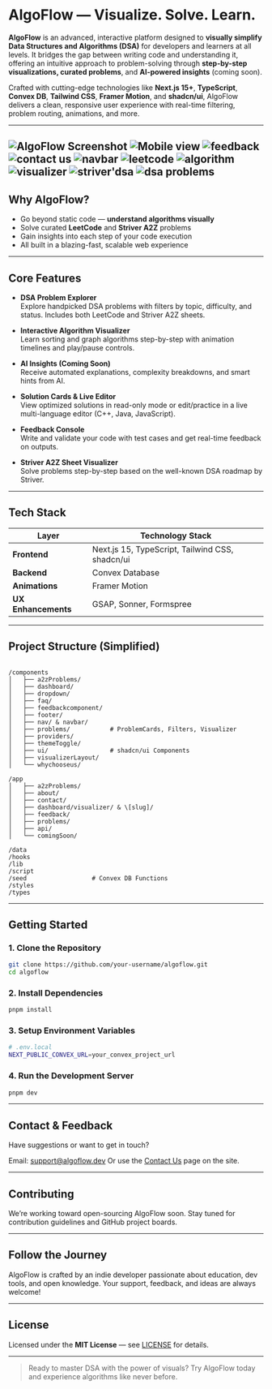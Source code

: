 # AlgoFlow — Visualize. Solve. Learn.

**AlgoFlow** is an advanced, interactive platform designed to **visually simplify Data Structures and Algorithms (DSA)** for developers and learners at all levels. It bridges the gap between writing code and understanding it, offering an intuitive approach to problem-solving through **step-by-step visualizations, curated problems**, and **AI-powered insights** (coming soon).

Crafted with cutting-edge technologies like **Next.js 15+**, **TypeScript**, **Convex DB**, **Tailwind CSS**, **Framer Motion**, and **shadcn/ui**, AlgoFlow delivers a clean, responsive user experience with real-time filtering, problem routing, animations, and more.

---

![AlgoFlow Screenshot](/public/image.png)
![Mobile view](/public/image1.png)
![feedback](/public/image9.png)
![contact us](/public/image-1.png)
![navbar](/public/image-2.png)
![leetcode](/public/image-3.png)
![algorithm](/public/image-4.png)
![visualizer](/public/image-5.png)
![striver'dsa](/public/image-6.png)
![dsa problems](/public/image-7.png)
---

## Why AlgoFlow?

- Go beyond static code — **understand algorithms visually**
- Solve curated **LeetCode** and **Striver A2Z** problems
- Gain insights into each step of your code execution
- All built in a blazing-fast, scalable web experience

---

## Core Features

- **DSA Problem Explorer**  
  Explore handpicked DSA problems with filters by topic, difficulty, and status. Includes both LeetCode and Striver A2Z sheets.

- **Interactive Algorithm Visualizer**  
  Learn sorting and graph algorithms step-by-step with animation timelines and play/pause controls.

- **AI Insights (Coming Soon)**  
  Receive automated explanations, complexity breakdowns, and smart hints from AI.

- **Solution Cards & Live Editor**  
  View optimized solutions in read-only mode or edit/practice in a live multi-language editor (C++, Java, JavaScript).

- **Feedback Console**  
  Write and validate your code with test cases and get real-time feedback on outputs.

- **Striver A2Z Sheet Visualizer**  
  Solve problems step-by-step based on the well-known DSA roadmap by Striver.

---

## Tech Stack

| Layer        | Technology Stack                                  |
| ------------ | ------------------------------------------------- |
| **Frontend** | Next.js 15, TypeScript, Tailwind CSS, shadcn/ui   |
| **Backend**  | Convex Database                                   |
| **Animations** | Framer Motion                                   |
| **UX Enhancements** | GSAP, Sonner, Formspree                    |

---

## Project Structure (Simplified)

```

/components
│   ├── a2zProblems/
│   ├── dashboard/
│   ├── dropdown/
│   ├── faq/
│   ├── feedbackcomponent/
│   ├── footer/
│   ├── nav/ & navbar/
│   ├── problems/           # ProblemCards, Filters, Visualizer
│   ├── providers/
│   ├── themeToggle/
│   ├── ui/                 # shadcn/ui Components
│   ├── visualizerLayout/
│   └── whychooseus/

/app
│   ├── a2zProblems/
│   ├── about/
│   ├── contact/
│   ├── dashboard/visualizer/ & \[slug]/
│   ├── feedback/
│   ├── problems/
│   ├── api/
│   └── comingSoon/

/data
/hooks
/lib
/script
/seed                  # Convex DB Functions
/styles
/types

````

---

## Getting Started

### 1. Clone the Repository

```bash
git clone https://github.com/your-username/algoflow.git
cd algoflow
````

### 2. Install Dependencies

```bash
pnpm install
```

### 3. Setup Environment Variables

```bash
# .env.local
NEXT_PUBLIC_CONVEX_URL=your_convex_project_url
```

### 4. Run the Development Server

```bash
pnpm dev
```

---

## Contact & Feedback

Have suggestions or want to get in touch?

Email: [support@algoflow.dev](mailto:anuk35168@gmail.com)
Or use the [Contact Us](https://algoflow-three.vercel.app/contact) page on the site.

---

##  Contributing

We’re working toward open-sourcing AlgoFlow soon.
Stay tuned for contribution guidelines and GitHub project boards.

---

##  Follow the Journey

AlgoFlow is crafted by an indie developer passionate about education, dev tools, and open knowledge.
Your support, feedback, and ideas are always welcome!

---

##  License

Licensed under the **MIT License** — see [LICENSE](./LICENSE) for details.

---

> Ready to master DSA with the power of visuals?
> Try AlgoFlow today and experience algorithms like never before.


